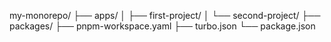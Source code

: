 my-monorepo/
├── apps/
│ ├── first-project/
│ └── second-project/
├── packages/
├── pnpm-workspace.yaml
├── turbo.json
└── package.json
